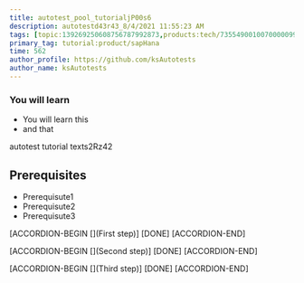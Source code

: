 ```yaml
---
title: autotest_pool_tutorialjP00s6
description: autotestd43r43_8/4/2021 11:55:23 AM
tags: [topic:139269250608756787992873,products:tech/73554900100700000996,tutorial:experience/advanced]
primary_tag: tutorial:product/sapHana
time: 562
author_profile: https://github.com/ksAutotests
author_name: ksAutotests
---
```

### You will learn
- You will learn this
- and that

autotest tutorial texts2Rz42

## Prerequisites
- Prerequisute1
- Prerequisute2
- Prerequisute3

[ACCORDION-BEGIN [](First step)]
[DONE]
[ACCORDION-END]

[ACCORDION-BEGIN [](Second step)]
[DONE]
[ACCORDION-END]

[ACCORDION-BEGIN [](Third step)]
[DONE]
[ACCORDION-END]

